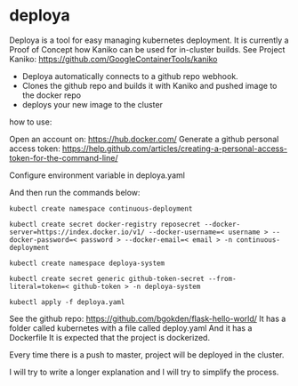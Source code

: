 # deploya

Deploya is a tool for easy managing kubernetes deployment.
It is currently a Proof of Concept how Kaniko can be used for in-cluster builds.
See Project Kaniko: https://github.com/GoogleContainerTools/kaniko

* Deploya automatically connects to a github repo webhook.
* Clones the github repo and builds it with Kaniko and pushed image to the docker repo
* deploys your new image to the cluster

how to use:

Open an account on: https://hub.docker.com/
Generate a github personal access token: https://help.github.com/articles/creating-a-personal-access-token-for-the-command-line/

Configure environment variable in deploya.yaml

And then run the commands below:
```
kubectl create namespace continuous-deployment

kubectl create secret docker-registry reposecret --docker-server=https://index.docker.io/v1/ --docker-username=< username > --docker-password=< password > --docker-email=< email > -n continuous-deployment

kubectl create namespace deploya-system

kubectl create secret generic github-token-secret --from-literal=token=< github-token > -n deploya-system
```
```
kubectl apply -f deploya.yaml
```
See the github repo: https://github.com/bgokden/flask-hello-world/
It has a folder called kubernetes with a file called deploy.yaml
And it has a Dockerfile
It is expected that the project is dockerized.

Every time there is a push to master, project will be deployed in the cluster.

I will try to write a longer explanation and I will try to simplify the process.
